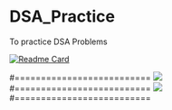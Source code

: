# DSA_Practice
To practice DSA Problems

[![Readme Card](https://github-readme-stats.vercel.app/api/pin/?username=mudar-hussain&repo=DSA_Practice)](https://github.com/mudar-hussain/DSA_Practice)

#==========================
[![](https://tokei.rs/b1/github/mudar-hussain/DSA_Practice?category=files)](https://github.com/mudar-hussain/DSA_Practice)
#==========================
[![](https://tokei.rs/b1/github/mudar-hussain/DSA_Practice)](https://github.com/mudar-hussain/DSA_Practice)
#==========================

